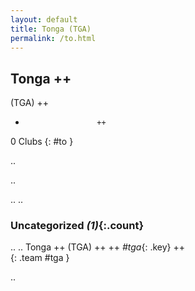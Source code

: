 ```yaml
---
layout: default
title: Tonga (TGA)
permalink: /to.html
---
```



## Tonga   ++
(TGA)  ++
-                     ++
0 Clubs
{: #to }


.. 




.. 




.. 
.. 


### Uncategorized _(1)_{:.count}


..
..
Tonga  ++
 (TGA) ++
 ++
_#tga_{: .key} ++
<br>
{: .team #tga }




.. 
 
